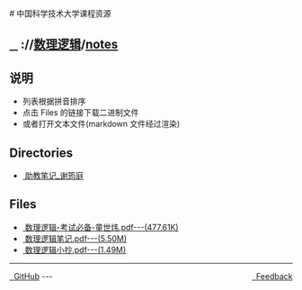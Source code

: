 
<head>
    <meta http-equiv="content-type" content="text/html; charset=utf-8">
    <link rel="stylesheet" href="https://use.fontawesome.com/releases/v5.8.1/css/all.css" integrity="sha384-50oBUHEmvpQ+1lW4y57PTFmhCaXp0ML5d60M1M7uH2+nqUivzIebhndOJK28anvf" crossorigin="anonymous">
    <title> 中国科学技术大学课程资源</title>
</head>
# 中国科学技术大学课程资源

<div>
  <h2>
    <a href="../index.html">&nbsp;&nbsp;<i class="fas fa-backward"></i>&nbsp;</a>
    :/<a href="../../index.html"><i class="fas fa-home"></i></a>/<a href="../index.html">数理逻辑</a>/<a href="index.html">notes</a>
  </h2>
</div>

## 说明
- 列表根据拼音排序
- 点击 Files 的链接下载二进制文件
- 或者打开文本文件(markdown 文件经过渲染)

<h2> Directories &nbsp; <a href="https://download-directory.github.io/?url=https://github.com/USTC-Resource/USTC-Course/tree/master/数理逻辑/notes" style="color:red;text-decoration:underline;" target="_black"><i class="fas fa-download"></i></a></h2>

<ul><li><a href="助教笔记_谢筠庭/index.html"><i class="fas fa-folder"></i>&nbsp;助教笔记_谢筠庭</a></li></ul>

## Files
<ul><li><a href="https://raw.githubusercontent.com/USTC-Resource/USTC-Course/master/数理逻辑/notes/数理逻辑-考试必备-童世炜.pdf"><i class="fas fa-file-pdf"></i>&nbsp;数理逻辑-考试必备-童世炜.pdf---(477.61K)</a></li>
<li><a href="https://raw.githubusercontent.com/USTC-Resource/USTC-Course/master/数理逻辑/notes/数理逻辑笔记.pdf"><i class="fas fa-file-pdf"></i>&nbsp;数理逻辑笔记.pdf---(5.50M)</a></li>
<li><a href="https://raw.githubusercontent.com/USTC-Resource/USTC-Course/master/数理逻辑/notes/数理逻辑小抄.pdf"><i class="fas fa-file-pdf"></i>&nbsp;数理逻辑小抄.pdf---(1.49M)</a></li></ul>

---
<div style="text-decration:underline;display:inline">
  <a href="https://github.com/USTC-Resource/USTC-Course.git" target="_blank" rel="external"><i class="fab fa-github"></i>&nbsp; GitHub</a>
  <a href="mailto:&#122;huheqin1@gmail.com?subject=反馈与建议" style="float:right" target="_blank" rel="external"><i class="fas fa-envelope"></i>&nbsp; Feedback</a>
</div>
---


